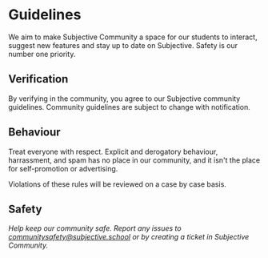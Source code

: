 # Guidelines

We aim to make Subjective Community a space for our students to interact, suggest new features and stay up to date on Subjective.
Safety is our number one priority.

## Verification

By verifying in the community, you agree to our Subjective community guidelines. Community guidelines are subject to change with notification.

## Behaviour

Treat everyone with respect.
Explicit and derogatory behaviour, harrassment, and spam has no place in our community, and it isn't the place for self-promotion or advertising.

Violations of these rules will be reviewed on a case by case basis.

## Safety

*Help keep our community safe. Report any issues to communitysafety@subjective.school or by creating a ticket in Subjective Community.*
